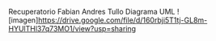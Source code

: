 Recuperatorio Fabian Andres Tullo
Diagrama UML 
![imagen]https://drive.google.com/file/d/160rbji5T1tj-GL8m-HYUlTHl37q73MO1/view?usp=sharing
